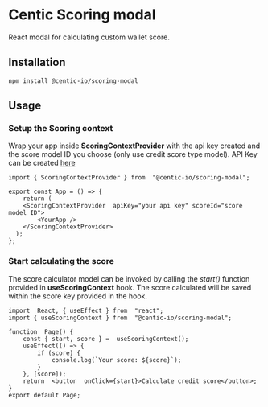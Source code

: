 # Centic Scoring modal
React modal for calculating custom wallet score.

## Installation

    npm install @centic-io/scoring-modal

## Usage

### Setup the Scoring context

Wrap your app inside **ScoringContextProvider** with the api key created and the score model ID you choose (only use credit score type model).
API Key can be created [here](https://console.centic.io)

    import { ScoringContextProvider } from  "@centic-io/scoring-modal";
    
    export const App = () => {
    	return (
     	<ScoringContextProvider  apiKey="your api key" scoreId="score model ID">
			<YourApp />
		</ScoringContextProvider>
	  );
	};
### Start calculating the score

The score calculator model can be invoked by calling the *start()* function provided in **useScoringContext** hook. The score calculated will be saved within the score key provided in the hook.

    import  React, { useEffect } from  "react";
    import { useScoringContext } from  "@centic-io/scoring-modal";
    
	function  Page() {
		const { start, score } =  useScoringContext();
		useEffect(() => {
			if (score) {
				console.log(`Your score: ${score}`);
			}
		}, [score]);
		return  <button  onClick={start}>Calculate credit score</button>;
	}
	export default Page;
    
